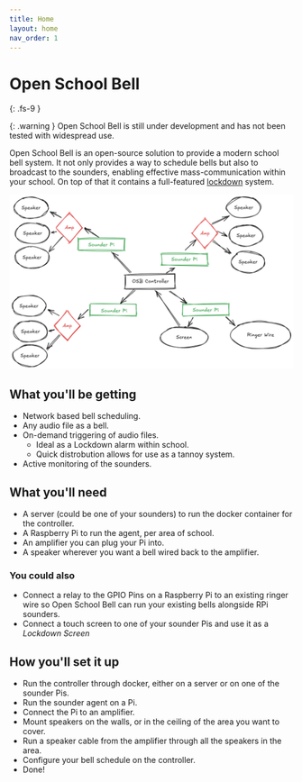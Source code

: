 ```yaml
---
title: Home
layout: home
nav_order: 1
---
```


# Open School Bell
{: .fs-9 }

{: .warning }
Open School Bell is still under development and has not been tested with widespread use.

Open School Bell is an open-source solution to provide a modern school bell system. It not only provides a way to schedule bells but also to broadcast to the sounders, enabling effective mass-communication within your school. On top of that it contains a full-featured [lockdown](/lockdown) system.

![Overview](/assets/overview.png)

## What you'll be getting

 - Network based bell scheduling.
 - Any audio file as a bell.
 - On-demand triggering of audio files.
   - Ideal as a Lockdown alarm within school.
   - Quick distrobution allows for use as a tannoy system.
 - Active monitoring of the sounders.

## What you'll need

 - A server (could be one of your sounders) to run the docker container for the controller.
 - A Raspberry Pi to run the agent, per area of school.
 - An amplifier you can plug your Pi into.
 - A speaker wherever you want a bell wired back to the amplifier.

### You could also

 - Connect a relay to the GPIO Pins on a Raspberry Pi to an existing ringer wire so Open School Bell can run your existing bells alongside RPi sounders.
 - Connect a touch screen to one of your sounder Pis and use it as a _Lockdown Screen_

## How you'll set it up

 - Run the controller through docker, either on a server or on one of the sounder Pis.
 - Run the sounder agent on a Pi.
 - Connect the Pi to an amplifier.
 - Mount speakers on the walls, or in the ceiling of the area you want to cover.
 - Run a speaker cable from the amplifier through all the speakers in the area.
 - Configure your bell schedule on the controller.
 - Done!

